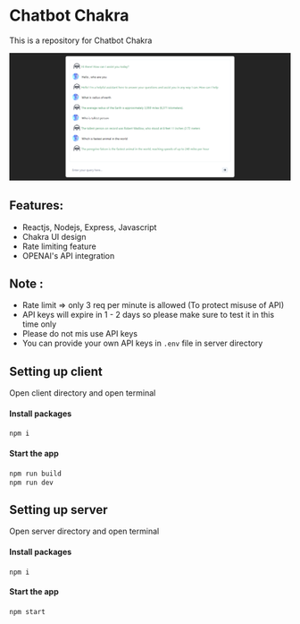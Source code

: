 # Chatbot Chakra

This is a repository for  Chatbot Chakra

![Alt text](image.png)



## Features:
- Reactjs, Nodejs, Express, Javascript
- Chakra UI design
- Rate limiting feature
- OPENAI's API integration




## Note : 
- Rate limit => only 3 req per minute is allowed (To protect misuse of API)
- API keys will expire in 1 - 2 days so please make sure to test it in this time only
- Please do not mis use API keys 
- You can provide your own API keys in `.env` file in server directory











## Setting up client

Open client directory and open terminal

#### Install packages

```shell
npm i
```

#### Start the app

```shell
npm run build
npm run dev
```



## Setting up server

Open server directory and open terminal

#### Install packages

```shell
npm i
```

#### Start the app

```shell
npm start
```







